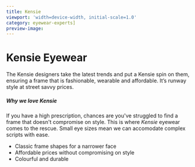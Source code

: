 ```yaml
---
title: Kensie
viewport: 'width=device-width, initial-scale=1.0'
category: eyewear-experts]
preview-image: 
---
```


<div class="employee-heading">
</div>

# Kensie Eyewear

The Kensie designers take the latest trends and put a Kensie spin on them, ensuring a frame that is fashionable, wearable and affordable. It’s runway style at street savvy prices.

##### Why we love Kensie

If you have a high prescription, chances are you've struggled to find a frame that doesn't compromise on style. This is where <i>Kensie</i> eyewear comes to the rescue. Small eye sizes mean we can accomodate complex scripts with ease.

  * Classic frame shapes for a narrower face
  * Affordable prices without compromising on style
  * Colourful and durable

